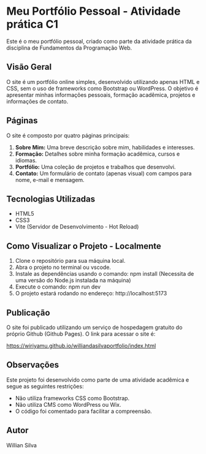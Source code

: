 # Meu Portfólio Pessoal - Atividade prática C1

Este é o meu portfólio pessoal, criado como parte da atividade prática da disciplina de Fundamentos da Programação Web.

## Visão Geral

O site é um portfólio online simples, desenvolvido utilizando apenas HTML e CSS, sem o uso de frameworks como Bootstrap ou WordPress. O objetivo é apresentar minhas informações pessoais, formação acadêmica, projetos e informações de contato.

## Páginas

O site é composto por quatro páginas principais:

1.  **Sobre Mim:** Uma breve descrição sobre mim, habilidades e interesses.
2.  **Formação:** Detalhes sobre minha formação acadêmica, cursos e idiomas.
3.  **Portfólio:** Uma coleção de projetos e trabalhos que desenvolvi.
4.  **Contato:** Um formulário de contato (apenas visual) com campos para nome, e-mail e mensagem.

## Tecnologias Utilizadas

*   HTML5
*   CSS3
*   Vite (Servidor de Desenvolvimento - Hot Reload)

## Como Visualizar o Projeto - Localmente

1.  Clone o repositório para sua máquina local.
2.  Abra o projeto no terminal ou vscode.
3.  Instale as dependências usando o comando: npm install (Necessita de uma versão do Node.js instalada na máquina)
4.  Execute o comando: npm run dev
5.  O projeto estará rodando no endereço: http://localhost:5173

## Publicação

O site foi publicado utilizando um serviço de hospedagem gratuito do próprio Github (Github Pages). O link para acessar o site é:

https://wiriyamu.github.io/williandasilvaportfolio/index.html

## Observações

Este projeto foi desenvolvido como parte de uma atividade acadêmica e segue as seguintes restrições:

*   Não utiliza frameworks CSS como Bootstrap.
*   Não utiliza CMS como WordPress ou Wix.
*   O código foi comentado para facilitar a compreensão.

## Autor

Willian Silva
